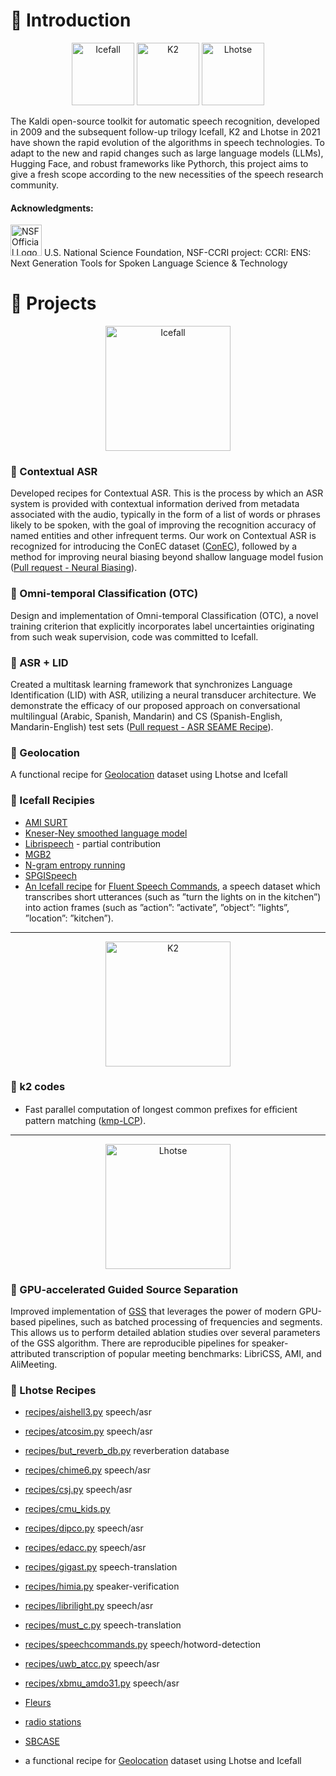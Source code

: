 # 🔹 Introduction
<p align="center">
  <img src="https://github.com/user-attachments/assets/925352f5-ffe9-4f33-873f-c8851a7b0ddb" alt="Icefall" width="100"/>
  <img src="https://github.com/user-attachments/assets/d31f899e-3b76-462a-b516-6d8f44978347" alt="K2" width="100"/>
  <img src="https://github.com/user-attachments/assets/756c82a2-b7f3-4a90-ae21-ca754fd90fbf" alt="Lhotse" width="100"/>
</p>


The Kaldi open-source toolkit for automatic speech recognition, developed in 2009 and the subsequent follow-up trilogy Icefall, K2 and Lhotse in 2021 have shown the rapid evolution of the algorithms in speech technologies. To adapt to the new and rapid changes such as large language models (LLMs), Hugging Face, and robust frameworks like Pythorch, this project aims to give a fresh scope according to the new necessities of the speech research community. 

#### Acknowledgments:
<img src="https://github.com/user-attachments/assets/d5796c3a-bf9c-4876-b1fe-d49689f8b133" alt="NSF Official Logo" width="50"/>
U.S. National Science Foundation, NSF-CCRI project: CCRI: ENS: Next Generation Tools for Spoken Language Science & Technology 

# 🔹 Projects

<p align="center">
  <img src="https://github.com/user-attachments/assets/925352f5-ffe9-4f33-873f-c8851a7b0ddb" alt="Icefall" width="200"/>
</p>


###  🎨 Contextual ASR
Developed recipes for Contextual ASR. This is the process by which an ASR system is provided with contextual information derived from metadata associated with the audio, typically in the form of a list of words or phrases likely to be spoken, with the goal of improving the recognition accuracy of named entities and other infrequent terms. Our work on Contextual ASR is recognized for introducing the ConEC dataset ([ConEC](https://github.com/huangruizhe/ConEC)), followed by a method for improving neural biasing beyond shallow language model fusion ([Pull request - Neural Biasing](https://github.com/k2-fsa/icefall/pull/1763)).


### 🎨 Omni-temporal Classification (OTC)
Design and implementation of Omni-temporal Classification (OTC), a novel training criterion that explicitly incorporates label uncertainties originating from such weak supervision, code was committed to Icefall.

###  🎨 ASR + LID
Created a multitask learning framework that synchronizes Language Identification (LID) with ASR, utilizing a neural transducer architecture. We demonstrate the efficacy of our proposed approach on conversational multilingual (Arabic, Spanish, Mandarin) and CS (Spanish-English, Mandarin-English) test sets ([Pull request - ASR SEAME Recipe](https://github.com/k2-fsa/icefall/pull/1582)).

### 🎨 Geolocation
A functional recipe for [Geolocation](https://github.com/geolocation-from-speech/icefall/tree/geolocation/egs/radio/geolocation) dataset using Lhotse and Icefall


### 🎨 Icefall Recipies

- [AMI SURT](https://github.com/k2-fsa/icefall/tree/master/egs/ami/SURT)
- [Kneser-Ney smoothed language model](https://github.com/k2-fsa/icefall/blob/e79833aad278f09792deceab5962b09ae4f56378/icefall/shared/make_kn_lm.py)
- [Librispeech](https://github.com/k2-fsa/icefall/tree/e79833aad278f09792deceab5962b09ae4f56378/egs/librispeech) - partial contribution
- [MGB2](https://github.com/k2-fsa/icefall/tree/master/egs/mgb2/ASR)
- [N-gram entropy running](https://github.com/k2-fsa/icefall/blob/e79833aad278f09792deceab5962b09ae4f56378/icefall/shared/ngram_entropy_pruning.py#L4)
- [SPGISpeech](https://github.com/k2-fsa/icefall/tree/master/egs/spgispeech/ASR)
- [An Icefall recipe](https://github.com/k2-fsa/icefall/tree/master/egs/fluent_speech_commands/SLU) for [Fluent Speech Commands](https://www.isca-archive.org/interspeech_2019/lugosch19_interspeech.pdf), a speech dataset which transcribes short utterances (such as ”turn the lights on in the kitchen”) into action frames (such as ”action”: ”activate”, ”object”: ”lights”, ”location”: ”kitchen”).

_______________________________________________________________________________________
<p align="center">
  <img src="https://github.com/user-attachments/assets/d31f899e-3b76-462a-b516-6d8f44978347" alt="K2" width="200"/>
</p>


### 🎨 k2 codes
- Fast parallel computation of longest common prefixes for eﬃcient pattern matching ([kmp-LCP](https://github.com/k2-fsa/k2/pull/804)).

_______________________________________________________________________________________
<p align="center">
  <img src="https://github.com/user-attachments/assets/756c82a2-b7f3-4a90-ae21-ca754fd90fbf" alt="Lhotse" width="200"/>
</p>


### 🎨 GPU-accelerated Guided Source Separation
Improved implementation of [GSS](https://github.com/desh2608/gss) that leverages the power of modern GPU-based pipelines, such as batched processing of frequencies and segments. This allows us to perform detailed ablation studies over several parameters of the GSS algorithm. There are reproducible pipelines for speaker-attributed transcription of popular meeting benchmarks: LibriCSS, AMI, and AliMeeting.



### 🎨 Lhotse Recipes

- [recipes/aishell3.py](https://github.com/lhotse-speech/lhotse/blob/master/lhotse/recipes/aishell3.py) speech/asr
- [recipes/atcosim.py](https://github.com/lhotse-speech/lhotse/blob/master/lhotse/recipes/atcosim.py) speech/asr
- [recipes/but_reverb_db.py](https://github.com/lhotse-speech/lhotse/blob/master/lhotse/recipes/but_reverb_db.py)  reverberation database
- [recipes/chime6.py](https://github.com/lhotse-speech/lhotse/blob/master/lhotse/recipes/chime6.py) speech/asr
- [recipes/csj.py](https://github.com/lhotse-speech/lhotse/blob/master/lhotse/recipes/csj.py) speech/asr
- [recipes/cmu_kids.py](https://github.com/lhotse-speech/lhotse/blob/master/lhotse/recipes/cmu_kids.py)
- [recipes/dipco.py](https://github.com/lhotse-speech/lhotse/blob/master/lhotse/recipes/dipco.py) speech/asr
- [recipes/edacc.py](https://github.com/lhotse-speech/lhotse/blob/master/lhotse/recipes/edacc.py) speech/asr
- [recipes/gigast.py](https://github.com/lhotse-speech/lhotse/blob/master/lhotse/recipes/gigaspeech.py) speech-translation
- [recipes/himia.py](https://github.com/lhotse-speech/lhotse/blob/master/lhotse/recipes/himia.py) speaker-verification
- [recipes/librilight.py](https://github.com/lhotse-speech/lhotse/blob/master/lhotse/recipes/librilight.py) speech/asr
- [recipes/must_c.py](https://github.com/lhotse-speech/lhotse/blob/master/lhotse/recipes/must_c.py) speech-translation
- [recipes/speechcommands.py](https://github.com/lhotse-speech/lhotse/blob/master/lhotse/recipes/speechcommands.py) speech/hotword-detection
- [recipes/uwb_atcc.py](https://github.com/lhotse-speech/lhotse/blob/master/lhotse/recipes/uwb_atcc.py) speech/asr
- [recipes/xbmu_amdo31.py](https://github.com/lhotse-speech/lhotse/blob/master/lhotse/recipes/xbmu_amdo31.py) speech/asr


- [Fleurs](https://github.com/lhotse-speech/lhotse/blob/master/lhotse/recipes/fleurs.py)
- [radio stations](https://github.com/lhotse-speech/lhotse/blob/master/lhotse/recipes/radio.py)
- [SBCASE](https://github.com/lhotse-speech/lhotse/blob/master/lhotse/recipes/sbcsae.py)
- a functional recipe for [Geolocation](https://github.com/geolocation-from-speech/icefall/tree/geolocation/egs/radio/geolocation) dataset using Lhotse and Icefall


